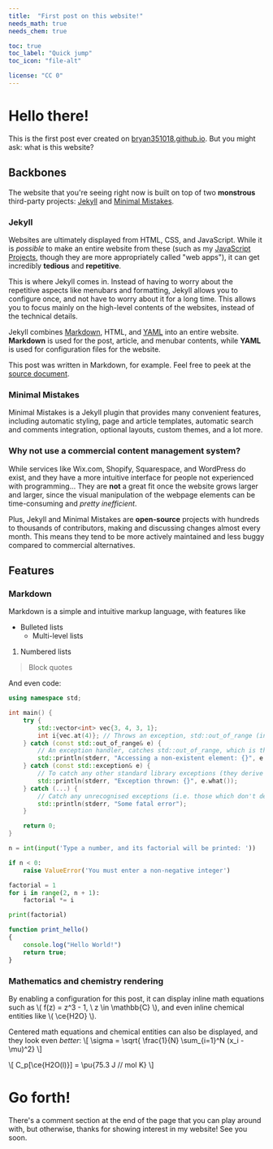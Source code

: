 ```yaml
---
title:  "First post on this website!"
needs_math: true
needs_chem: true

toc: true
toc_label: "Quick jump"
toc_icon: "file-alt"

license: "CC 0"
---
```


# Hello there!

This is the first post ever created on [bryan351018.github.io](https://bryan351018.github.io/).
But you might ask: what is this website?

## Backbones
The website that you're seeing right now is built on top of two **monstrous** third-party projects: [Jekyll](https://jekyllrb.com/) and [Minimal Mistakes](https://mmistakes.github.io/minimal-mistakes/).

### Jekyll
Websites are ultimately displayed from HTML, CSS, and JavaScript. While it is *possible* to make an entire website from these (such as my [JavaScript Projects](/projects/javascript/), though they are more appropriately called "web apps"), it can get incredibly **tedious** and **repetitive**.

This is where Jekyll comes in. Instead of having to worry about the repetitive aspects like menubars and formatting, Jekyll allows you to configure once, and not have to worry about it for a long time. This allows you to focus mainly on the high-level contents of the websites, instead of the technical details.

Jekyll combines [Markdown](https://www.markdownguide.org/), HTML, and [YAML](https://yaml.org/) into an entire website. **Markdown** is used for the post, article, and menubar contents, while **YAML** is used for configuration files for the website.

This post was written in Markdown, for example. Feel free to peek at the [source document](https://github.com/Bryan351018/bryan351018.github.io/blob/master/_posts/2025-02-03-first-post-of-the-site.md?plain=1).


### Minimal Mistakes
Minimal Mistakes is a Jekyll plugin that provides many convenient features, including automatic styling, page and article templates, automatic search and comments integration, optional layouts, custom themes, and a lot more.

### Why not use a commercial content management system?
While services like Wix.com, Shopify, Squarespace, and WordPress do exist, and they have a more intuitive interface for people not experienced with programming... They are **not** a great fit once the website grows larger and larger, since the visual manipulation of the webpage elements can be time-consuming and *pretty inefficient*.

Plus, Jekyll and Minimal Mistakes are **open-source** projects with hundreds to thousands of contributors, making and discussing changes almost every month. This means they tend to be more actively maintained and less buggy compared to commercial alternatives.

## Features

### Markdown
Markdown is a simple and intuitive markup language, with features like
- Bulleted lists
  - Multi-level lists

1. Numbered lists
> Block quotes

And even code:

```cpp
using namespace std;

int main() {
    try {
        std::vector<int> vec{3, 4, 3, 1};
        int i{vec.at(4)}; // Throws an exception, std::out_of_range (indexing for vec is from 0-3 not 1-4)
    } catch (const std::out_of_range& e) {
        // An exception handler, catches std::out_of_range, which is thrown by vec.at(4)
        std::println(stderr, "Accessing a non-existent element: {}", e.what());
    } catch (const std::exception& e) {
        // To catch any other standard library exceptions (they derive from std::exception)
        std::println(stderr, "Exception thrown: {}", e.what());
    } catch (...) {
        // Catch any unrecognised exceptions (i.e. those which don't derive from std::exception)
        std::println(stderr, "Some fatal error");
    }

    return 0;
}
```

```python
n = int(input('Type a number, and its factorial will be printed: '))

if n < 0:
    raise ValueError('You must enter a non-negative integer')

factorial = 1
for i in range(2, n + 1):
    factorial *= i

print(factorial)
```

```javascript
function print_hello()
{
    console.log("Hello World!")
    return true;
}
```

### Mathematics and chemistry rendering
By enabling a configuration for this post, it can display inline math equations such as \\( f(z) = z^3 - 1, \ z \in \mathbb{C} \\),
and even inline chemical entities like \\( \ce{H2O} \\).

Centered math equations and chemical entities can also be displayed, and they look even *better*:
\\[ \sigma = \sqrt{ \frac{1}{N} \sum_{i=1}^N (x_i -\mu)^2} \\]

\\[ C_p[\ce{H2O(l)}] = \pu{75.3 J // mol K} \\]

# Go forth!
There's a comment section at the end of the page that you can play around with, but otherwise, thanks for showing interest in my website! See you soon.
